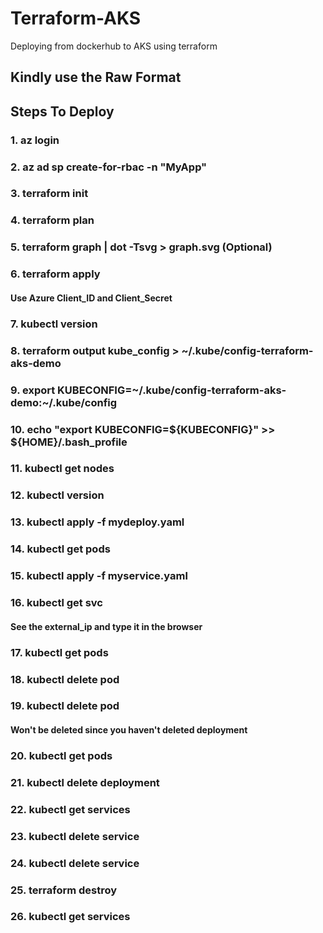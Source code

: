 # Terraform-AKS
Deploying from dockerhub to AKS using terraform

## Kindly use the Raw Format

## Steps To Deploy
### 1. az login
### 2. az ad sp create-for-rbac -n "MyApp"
### 3. terraform init
### 4. terraform plan
### 5. terraform graph | dot -Tsvg > graph.svg (Optional)
### 6. terraform apply
#### Use Azure Client_ID and Client_Secret
### 7. kubectl version
### 8. terraform output kube_config > ~/.kube/config-terraform-aks-demo
### 9. export KUBECONFIG=~/.kube/config-terraform-aks-demo:~/.kube/config
### 10. echo "export KUBECONFIG=${KUBECONFIG}" >> ${HOME}/.bash_profile
### 11. kubectl get nodes
### 12. kubectl version
### 13. kubectl apply -f mydeploy.yaml
### 14. kubectl get pods
### 15. kubectl apply -f myservice.yaml
### 16. kubectl get svc
#### See the external_ip and type it in the browser
### 17. kubectl get pods
### 18. kubectl delete pod <georgemichael-86fd69d65-2wrjf>
### 19. kubectl delete pod <georgemichael-86fd69d65-txzwb>
#### Won't be deleted since you haven't deleted deployment
### 20. kubectl get pods
### 21. kubectl delete deployment <georgemichael>
### 22. kubectl get services
### 23. kubectl delete service <georgemichael>
### 24. kubectl delete service <kubernetes>
### 25. terraform destroy
### 26. kubectl get services
